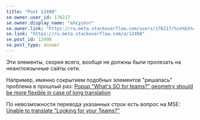 ```yaml
---
title: "Post 12498"
se.owner.user_id: 176217
se.owner.display_name: "αλεχολυτ"
se.owner.link: "https://ru.meta.stackoverflow.com/users/176217/%ce%b1%ce%bb%ce%b5%cf%87%ce%bf%ce%bb%cf%85%cf%84"
se.link: "https://ru.meta.stackoverflow.com/a/12498"
se.post_id: 12498
se.post_type: answer
---
```

<p>Эти элементы, скорее всего, вообще не должны были пролезать на неанглоязычные сайты сети.</p>
<p>Например, именно сокрытием подобных элементов &quot;решалась&quot; проблема в прошлый раз: <a href="https://meta.stackexchange.com/q/362268/339911">Popup &quot;What&#39;s SO for teams?&quot; geometry should be more flexible in case of long translation</a></p>
<p>По невозможности перевода указанных строк есть вопрос на MSE: <a href="https://meta.stackexchange.com/q/387064/339911">Unable to translate &quot;Looking for your Teams?&quot;</a></p>
